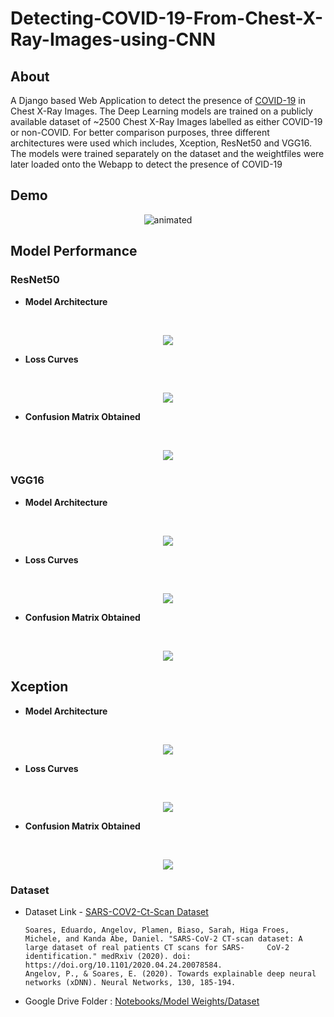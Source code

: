 # Detecting-COVID-19-From-Chest-X-Ray-Images-using-CNN

## About
A Django based Web Application to detect the presence of [COVID-19](https://en.wikipedia.org/wiki/COVID-19) in Chest X-Ray Images. The Deep Learning models are trained on a publicly available dataset of ~2500 Chest X-Ray Images labelled as either COVID-19 or non-COVID. For better comparison purposes, three different architectures were used which includes, Xception, ResNet50 and VGG16. The models were trained separately on the dataset and the weightfiles were later loaded onto the Webapp to detect the presence of COVID-19

## Demo 
<p align="center">
  <img src="/Demo/demo.gif" alt="animated" />
</p>

## Model Performance

### ResNet50 

- **Model Architecture**
<br>
<p align="center">
<img src ="https://user-images.githubusercontent.com/53687927/118810680-c8b25600-b8c9-11eb-9d98-35baa3f3f42e.png"></p>

- **Loss Curves**
<br>
<p align="center">
<img src="https://user-images.githubusercontent.com/53687927/118811264-6c036b00-b8ca-11eb-8105-c9c8673e3d6c.png"></p>

- **Confusion Matrix Obtained**
<br>
<p align="center">
<img src ="https://user-images.githubusercontent.com/53687927/118810998-1cbd3a80-b8ca-11eb-80c7-78a6ecbd2665.png"></p>

### VGG16
- **Model Architecture**
<br>
<p align="center">
<img src="https://user-images.githubusercontent.com/53687927/118811078-3494be80-b8ca-11eb-9948-7e06064030c3.png"></p>

- **Loss Curves**
<br>
<p align="center">
<img src="https://user-images.githubusercontent.com/53687927/118811293-74f43c80-b8ca-11eb-9de3-d9380c082aea.png"></p>

- **Confusion Matrix Obtained**
<br>
<p align="center">
<img src="https://user-images.githubusercontent.com/53687927/118811129-42e2da80-b8ca-11eb-9ed3-6c0126180241.png"></p>


## Xception

- **Model Architecture**
<br>
<p align="center">
  <img src="https://user-images.githubusercontent.com/53687927/118811164-4fffc980-b8ca-11eb-8462-6dba7559e9ea.png"></p>

- **Loss Curves**
<br>
<p align="center">
  <img src="https://user-images.githubusercontent.com/53687927/118811317-7d4c7780-b8ca-11eb-87b3-c3d96955522a.png"></p>

- **Confusion Matrix Obtained**
<br>
<p align="center">
<img src="https://user-images.githubusercontent.com/53687927/118811202-5aba5e80-b8ca-11eb-82f5-2f199909453d.png"></p>


### Dataset
- Dataset Link - [SARS-COV2-Ct-Scan Dataset](https://www.kaggle.com/plameneduardo/sarscov2-ctscan-dataset)
  ```
  Soares, Eduardo, Angelov, Plamen, Biaso, Sarah, Higa Froes, Michele, and Kanda Abe, Daniel. "SARS-CoV-2 CT-scan dataset: A large dataset of real patients CT scans for SARS-     CoV-2 identification." medRxiv (2020). doi: https://doi.org/10.1101/2020.04.24.20078584.
  Angelov, P., & Soares, E. (2020). Towards explainable deep neural networks (xDNN). Neural Networks, 130, 185-194.
  ```
- Google Drive Folder : [Notebooks/Model Weights/Dataset](https://drive.google.com/drive/folders/1m7N600eZogRSWhG9s77KF-kFTyZiXWjO?usp=sharing) 
 
